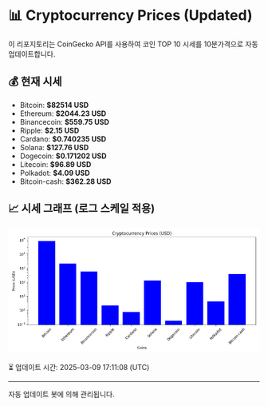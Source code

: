 
# 📊 Cryptocurrency Prices (Updated)

이 리포지토리는 CoinGecko API를 사용하여 코인 TOP 10 시세를 10분가격으로 자동 업데이트합니다.

## 💰 현재 시세
- Bitcoin: **$82514 USD**
- Ethereum: **$2044.23 USD**
- Binancecoin: **$559.75 USD**
- Ripple: **$2.15 USD**
- Cardano: **$0.740235 USD**
- Solana: **$127.76 USD**
- Dogecoin: **$0.171202 USD**
- Litecoin: **$96.89 USD**
- Polkadot: **$4.09 USD**
- Bitcoin-cash: **$362.28 USD**

## 📈 시세 그래프 (로그 스케일 적용)
![Crypto Prices](crypto_prices.png)

⏳ 업데이트 시간: 2025-03-09 17:11:08 (UTC)

---
자동 업데이트 봇에 의해 관리됩니다.
